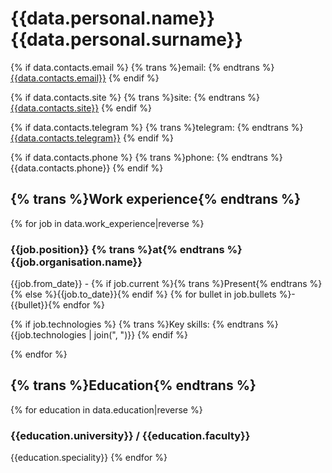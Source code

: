 # {{data.personal.name}} {{data.personal.surname}}

{% if data.contacts.email %}
{% trans %}email: {% endtrans %}[{{data.contacts.email}}](mailto:{{data.contacts.email}})
{% endif %}

{% if data.contacts.site %}
{% trans %}site: {% endtrans %}[{{data.contacts.site}}]({{data.contacts.site}})
{% endif %}

{% if data.contacts.telegram %}
{% trans %}telegram: {% endtrans %}[{{data.contacts.telegram}}](https://t.me/{{data.contacts.telegram}})
{% endif %}

{% if data.contacts.phone %}
{% trans %}phone: {% endtrans %}{{data.contacts.phone}}
{% endif %}


## {% trans %}Work experience{% endtrans %}

{% for job in data.work_experience|reverse %}

### {{job.position}} {% trans %}at{% endtrans %} {{job.organisation.name}}
{{job.from_date}} - {% if job.current %}{% trans %}Present{% endtrans %}{% else %}{{job.to_date}}{% endif %}
{% for bullet in job.bullets %}- {{bullet}}{% endfor %}

{% if job.technologies %}
{% trans %}Key skills: {% endtrans %}{{job.technologies | join(", ")}}
{% endif %}

{% endfor %}

## {% trans %}Education{% endtrans %}

{% for education in data.education|reverse %}
### {{education.university}} / {{education.faculty}}
{{education.speciality}}
{% endfor %}
